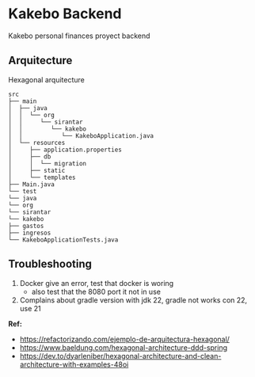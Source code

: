 # Kakebo Backend

Kakebo personal finances proyect backend

## Arquitecture

Hexagonal arquitecture

```shell
src
├── main
│  ├── java
│  │  └── org
│  │     └── sirantar
│  │        └── kakebo
│  │           └── KakeboApplication.java
│  └── resources
│     ├── application.properties
│     ├── db
│     │  └── migration
│     ├── static
│     └── templates
├── Main.java
└── test
└── java
└── org
└── sirantar
└── kakebo
├── gastos
├── ingresos
└── KakeboApplicationTests.java
```

## Troubleshooting

1. Docker give an error, test that docker is woring
    - also test that the 8080 port it not in use
2. Complains about gradle version with jdk 22, gradle not works con 22, use 21

**Ref:**
- https://refactorizando.com/ejemplo-de-arquitectura-hexagonal/
- https://www.baeldung.com/hexagonal-architecture-ddd-spring
- https://dev.to/dyarleniber/hexagonal-architecture-and-clean-architecture-with-examples-48oi
